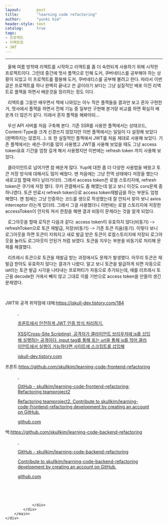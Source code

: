 ```yaml
---
layout:       post
title:        "learning code refactoring"
author:       "yunki kim"
header-style: text
catalog:      true
tags: 
- 프로젝트
- 리팩토링
- JWT
---
```


<head></head>
<body id="tt-body-page" class="">
<div id="wrap" class="wrap-right">
    <div id="container">
        <main class="main ">
            <div class="area-main">
                <div class="area-view">
                    <div class="article-header"></div>
                    <hr>
                    <div class="article-view">
                        <div class="contents_style">
                            <p data-ke-size="size16">&nbsp; 올해 여름 방학때 리액트를 시작하고 리액트를 좀 더 숙련되게 사용하기 위해 시작한 프로젝트이다. 그런데 중간에 멋사 플잭으로 인해 도커, 쿠버네티스를 공부해야 하는 상황이 되었고 이 프로잭트를 활용해 도커, 쿠버네티스를 공부해 볼려고 한다. 따라서 이번 글은 프로젝트를 하나 완벽히 끝내고 쓴 글이라기 보다는 그냥 실질적인 배포 이전 리액트로 플젝을 하면서 배운것을 정리하는 정도 이다.</p>
<p data-ke-size="size16">&nbsp; 리액트를 그동안 배우면서 책에 나와있는 아누 작은 플잭들을 결과만 보고 혼자 구현한거, 멋사에서 플잭을 하면서 전체 기능 중 일부만 구현해 본거랑 비교를 하면 확실히 배운게 더 많은거 같다. 이래서 혼자 플잭을 해봐야되...</p>
<p data-ke-size="size16">&nbsp; 우선 API 서버를 처음 구축해 본다. 기존 SSR를 사용한 플젝에서는 상태코드, Content-Type을 크게 신경쓰지 않았지만 이번 플젝에서는 일일이 다 설정해 보았다(완벽하지는 않겠지...). 또 한 실질적인 플젝에서 JWT를 처음 제대로 사용해 보았다. 기존 플젝에서는 세션-쿠키를 많이 사용했고 JWT를 사용해 보았을 때도 그냥 access token유효 기간을 엄청 길게 해서 사용했지만 이번에는 refresh token 까지 사용해 보았다.</p>
<p data-ke-size="size16">&nbsp; 클라이언트로 넘어가면 참 배운게 많다. Yup에 대한 좀 더 다양한 사용법을 배웠고 토큰 저장 방식에 대해서도 많이 배웠다. 맨 처음에는 그냥 전역 상태에다 저장을 했는다 새로고침 할때 마다 날라가더라. 그래서 access token은 로컬 스토리지에, refresh token은 쿠기에 저장 했다. 쿠키 관결해서도 좀 해맸는데 알고 보니 이것도 cors문제 중 하나였다. 토큰 만료시 refresh token으로 access token재발급을 하는 부분도 엄청 해맸다. 맨 첨에는 그냥 인증하는 코드를 생으로 작성했는데 잘 안되서 찾아 보니 axios interceptor 라는게 있더라. 그래서 그걸 사용했더니 이번에는 로컬 스토리지에 저장한 accessToken이 안지워 져서 한참을 해맨 결과 비동이 문제라는 것을 알게 되었다.</p>
<p data-ke-size="size16">&nbsp; 로그아웃을 할때 로직은 다음과 같다: access token이 유효하지 않다(비동기) -&gt; refreshToken으로 토큰 재발급, 저장(비동기) -&gt; 기존 토큰 지움(동기). 이렇다 보니 로그아웃을 하면 토큰이 지워지고 새로 발급 받은 토큰이 로컬스토리지에 저장되 로그아웃을 눌러도 로그아웃이 안된거 처럼 보였다. 토큰을 지우는 부분을 비동기로 처리해 문제를 해결했다.</p>
<p data-ke-size="size16">&nbsp; 리프레시 토큰으로 토큰을 재발급 받는 과정에서도 문제가 발생했다. 아무리 토큰은 재발급 받아도 유효하지 않다는 결과가 나왔다. 알고 보니 토큰을 발급하게 되면 자동으로 iat라는 토큰 발급 시각을 나타내는 프로퍼티가 자동으로 추가되는데, 얘를 리프레시 토근을 decode한 거에서 빼지 않고 그대로 이를 기반으로 access token을 만들어 생긴 문제였다.</p>
<p data-ke-size="size16">&nbsp;</p>
<p data-ke-size="size16">JWT와 공격 취약점에 대해:<a href="https://iskull-dev.tistory.com/184" target="_blank" rel="noopener">https://iskull-dev.tistory.com/184</a></p>
<figure id="og_1630899986275" contenteditable="false" data-ke-type="opengraph" data-ke-align="alignCenter" data-og-type="article" data-og-title="프론트에서 안전하게 JWT 인증 방식 처리하기." data-og-description="XSS(Cross-Site Scripting) &nbsp;공격자가 클라이언트 브리우저에 js를 삽입해 실행하는 공격이다. input tag를 통해 또는 url을 통해 js를 적어 클라이언트에서 실행이 가능하다면 사이트에 스크립트를 삽입해" data-og-host="iskull-dev.tistory.com" data-og-source-url="https://iskull-dev.tistory.com/184" data-og-url="https://iskull-dev.tistory.com/184" data-og-image="https://scrap.kakaocdn.net/dn/b2avZa/hyLuZO0E1A/SztYBikOCKu2cjiv5z8Igk/img.png?width=800&amp;height=800&amp;face=0_0_800_800,https://scrap.kakaocdn.net/dn/clzcgJ/hyLwbG3l6t/UICBRyl6ido2W6jG0JLSQ0/img.png?width=800&amp;height=800&amp;face=0_0_800_800,https://scrap.kakaocdn.net/dn/6v1qV/hyLwfCGSQ9/PLdWhvyYXSJK3VFTqg15Z1/img.png?width=264&amp;height=200&amp;face=0_0_264_200"><a href="https://iskull-dev.tistory.com/184" target="_blank" rel="noopener" data-source-url="https://iskull-dev.tistory.com/184">
<div class="og-image" style="background-image: url('https://scrap.kakaocdn.net/dn/b2avZa/hyLuZO0E1A/SztYBikOCKu2cjiv5z8Igk/img.png?width=800&amp;height=800&amp;face=0_0_800_800,https://scrap.kakaocdn.net/dn/clzcgJ/hyLwbG3l6t/UICBRyl6ido2W6jG0JLSQ0/img.png?width=800&amp;height=800&amp;face=0_0_800_800,https://scrap.kakaocdn.net/dn/6v1qV/hyLwfCGSQ9/PLdWhvyYXSJK3VFTqg15Z1/img.png?width=264&amp;height=200&amp;face=0_0_264_200');">&nbsp;</div>
<div class="og-text">
<p class="og-title" data-ke-size="size16">프론트에서 안전하게 JWT 인증 방식 처리하기.</p>
<p class="og-desc" data-ke-size="size16">XSS(Cross-Site Scripting) &nbsp;공격자가 클라이언트 브리우저에 js를 삽입해 실행하는 공격이다. input tag를 통해 또는 url을 통해 js를 적어 클라이언트에서 실행이 가능하다면 사이트에 스크립트를 삽입해</p>
<p class="og-host" data-ke-size="size16">iskull-dev.tistory.com</p>
</div>
</a></figure>
<p data-ke-size="size16">프론트:<a href="https://github.com/skullkim/learning-code-frontend-refactoring" target="_blank" rel="noopener">https://github.com/skullkim/learning-code-frontend-refactoring</a></p>
<figure id="og_1630900040383" contenteditable="false" data-ke-type="opengraph" data-ke-align="alignCenter" data-og-type="object" data-og-title="GitHub - skullkim/learning-code-frontend-refactoring: Refactoring teamproject2" data-og-description="Refactoring teamproject2. Contribute to skullkim/learning-code-frontend-refactoring development by creating an account on GitHub." data-og-host="github.com" data-og-source-url="https://github.com/skullkim/learning-code-frontend-refactoring" data-og-url="https://github.com/skullkim/learning-code-frontend-refactoring" data-og-image="https://scrap.kakaocdn.net/dn/IKB7n/hyLweKycpz/lODd6nAa1ujl5iokvlMuq0/img.png?width=1200&amp;height=600&amp;face=0_0_1200_600"><a href="https://github.com/skullkim/learning-code-frontend-refactoring" target="_blank" rel="noopener" data-source-url="https://github.com/skullkim/learning-code-frontend-refactoring">
<div class="og-image" style="background-image: url('https://scrap.kakaocdn.net/dn/IKB7n/hyLweKycpz/lODd6nAa1ujl5iokvlMuq0/img.png?width=1200&amp;height=600&amp;face=0_0_1200_600');">&nbsp;</div>
<div class="og-text">
<p class="og-title" data-ke-size="size16">GitHub - skullkim/learning-code-frontend-refactoring: Refactoring teamproject2</p>
<p class="og-desc" data-ke-size="size16">Refactoring teamproject2. Contribute to skullkim/learning-code-frontend-refactoring development by creating an account on GitHub.</p>
<p class="og-host" data-ke-size="size16">github.com</p>
</div>
</a></figure>
<p data-ke-size="size16">백:<a href="https://github.com/skullkim/learning-code-backend-refactoring" target="_blank" rel="noopener">https://github.com/skullkim/learning-code-backend-refactoring</a></p>
<figure id="og_1630900052701" contenteditable="false" data-ke-type="opengraph" data-ke-align="alignCenter" data-og-type="object" data-og-title="GitHub - skullkim/learning-code-backend-refactoring" data-og-description="Contribute to skullkim/learning-code-backend-refactoring development by creating an account on GitHub." data-og-host="github.com" data-og-source-url="https://github.com/skullkim/learning-code-backend-refactoring" data-og-url="https://github.com/skullkim/learning-code-backend-refactoring" data-og-image="https://scrap.kakaocdn.net/dn/ehStP2/hyLuSoOlLK/PEAKkHZZY2rKtpKVgCIrq1/img.png?width=1200&amp;height=600&amp;face=0_0_1200_600"><a href="https://github.com/skullkim/learning-code-backend-refactoring" target="_blank" rel="noopener" data-source-url="https://github.com/skullkim/learning-code-backend-refactoring">
<div class="og-image" style="background-image: url('https://scrap.kakaocdn.net/dn/ehStP2/hyLuSoOlLK/PEAKkHZZY2rKtpKVgCIrq1/img.png?width=1200&amp;height=600&amp;face=0_0_1200_600');">&nbsp;</div>
<div class="og-text">
<p class="og-title" data-ke-size="size16">GitHub - skullkim/learning-code-backend-refactoring</p>
<p class="og-desc" data-ke-size="size16">Contribute to skullkim/learning-code-backend-refactoring development by creating an account on GitHub.</p>
<p class="og-host" data-ke-size="size16">github.com</p>
</div>
</a></figure>
<p data-ke-size="size16">&nbsp;</p>
                        </div>
                        <br>
                        <div class="tags"></div>
                    </div>
                    
                </div>
            </div>
        </main>
    </div>
</div>


</body>